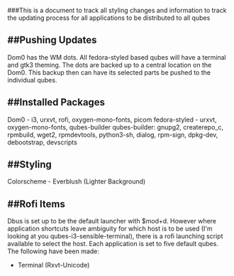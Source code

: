 ###This is a document to track all styling changes and information to track the updating process for all applications to be distributed to all qubes


##Pushing Updates
---
Dom0 has the WM dots. All fedora-styled based qubes will have a terminal and gtk3 theming. The dots are backed up to a central location on the Dom0. This backup then can have its selected parts be pushed to the individual qubes.

##Installed Packages
---
Dom0 - i3, urxvt, rofi, oxygen-mono-fonts, picom
fedora-styled - urxvt, oxygen-mono-fonts, qubes-builder
qubes-builder: gnupg2, createrepo_c, rpmbuild, wget2, rpmdevtools, python3-sh, dialog, rpm-sign, dpkg-dev, debootstrap, devscripts

##Styling
---
Colorscheme - Everblush (Lighter Background)

##Rofi Items
---
Dbus is set up to be the default launcher with $mod+d. However where application shortcuts leave ambiguity for which host is to be used (I'm looking at you qubes-i3-sensible-terminal), there is a rofi launching script available to select the host. Each application is set to five default qubes. The following have been made:
- Terminal (Rxvt-Unicode)
 

